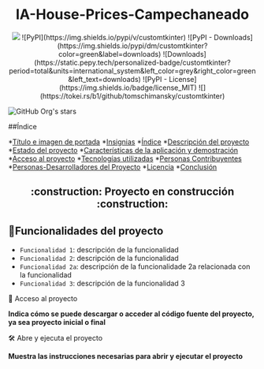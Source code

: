 <h1 align="center"> IA-House-Prices-Campechaneado </h1> 

<div align="center">

<img src="https://img.shields.io/badge/STATUS-EN%20DESAROLLO-green">
![PyPI](https://img.shields.io/pypi/v/customtkinter)
![PyPI - Downloads](https://img.shields.io/pypi/dm/customtkinter?color=green&label=downloads)
![Downloads](https://static.pepy.tech/personalized-badge/customtkinter?period=total&units=international_system&left_color=grey&right_color=green&left_text=downloads)
![PyPI - License](https://img.shields.io/badge/license_MIT)
![](https://tokei.rs/b1/github/tomschimansky/customtkinter)

</div>

![GitHub Org's stars](https://img.shields.io/github/stars/camilafernanda?style=social)

##Índice

*[Título e imagen de portada](#Título-e-imagen-de-portada)
*[Insignias](#insignias)
*[Índice](#índice)
*[Descripción del proyecto](#descripción-del-proyecto)
*[Estado del proyecto](#Estado-del-proyecto)
*[Características de la aplicación y demostración](#Características-de-la-aplicación-y-demostración)
*[Acceso al proyecto](#acceso-proyecto)
*[Tecnologías utilizadas](#tecnologías-utilizadas)
*[Personas Contribuyentes](#personas-contribuyentes)
*[Personas-Desarrolladores del Proyecto](#personas-desarrolladores)
*[Licencia](#licencia)
*[Conclusión](#conclusión)


<h2 align="center">
:construction: Proyecto en construcción :construction:
</h2>


## :hammer:Funcionalidades del proyecto

- `Funcionalidad 1`: descripción de la funcionalidad 
- `Funcionalidad 2`: descripción de la funcionalidad 
- `Funcionalidad 2a`: descripción de la funcionalidade 2a relacionada con la funcionalidad 
- `Funcionalidad 3`: descripción de la funcionalidad 3



📁 Acceso al proyecto

**Indica cómo se puede descargar o acceder al código fuente del proyecto, ya sea proyecto inicial o final**

🛠️ Abre y ejecuta el proyecto

**Muestra las instrucciones necesarias para abrir y ejecutar el proyecto**
